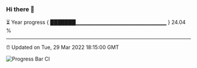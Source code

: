 ### Hi there 👋

⏳ Year progress { ███████▁▁▁▁▁▁▁▁▁▁▁▁▁▁▁▁▁▁▁▁▁▁▁ } 24.04 %

---

⏰ Updated on Tue, 29 Mar 2022 18:15:00 GMT

![Progress Bar CI](https://github.com/liununu/liununu/workflows/Progress%20Bar%20CI/badge.svg)
